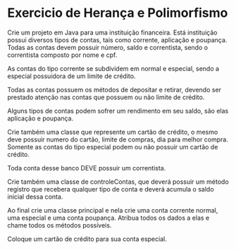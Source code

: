 # Exercicio de Herança e Polimorfismo

Crie um projeto em Java para uma instituição financeira. Está instituição possui diversos tipos de contas, tais como corrente, aplicação e poupança. Todas as contas devem possuir número, saldo e correntista, sendo o correntista composto por nome e cpf.

As contas do tipo corrente se subdividem em normal e especial, sendo a especial possuidora de um limite de crédito.

Todas as contas possuem os métodos de depositar e retirar, devendo ser prestado atenção nas contas que possuem ou não limite de crédito.

Alguns tipos de contas podem sofrer um rendimento em seu saldo, são elas aplicação e poupança.

Crie também uma classe que represente um cartão de crédito, o mesmo deve possuir numero do cartão, limite de compras, dia para melhor compra. Somente as contas do tipo especial podem ou não possuir um cartão de crédito.

Toda conta desse banco DEVE possuir um correntista.

Crie também uma classe de controleContas, que deverá possuir um método registro que recebera qualquer tipo de conta e deverá acumula o saldo inicial dessa conta.

Ao final crie uma classe principal e nela crie uma conta corrente normal, uma especial e uma conta poupança. Atribua todos os dados a elas e chame todos os métodos possíveis.

Coloque um cartão de crédito para sua conta especial.

